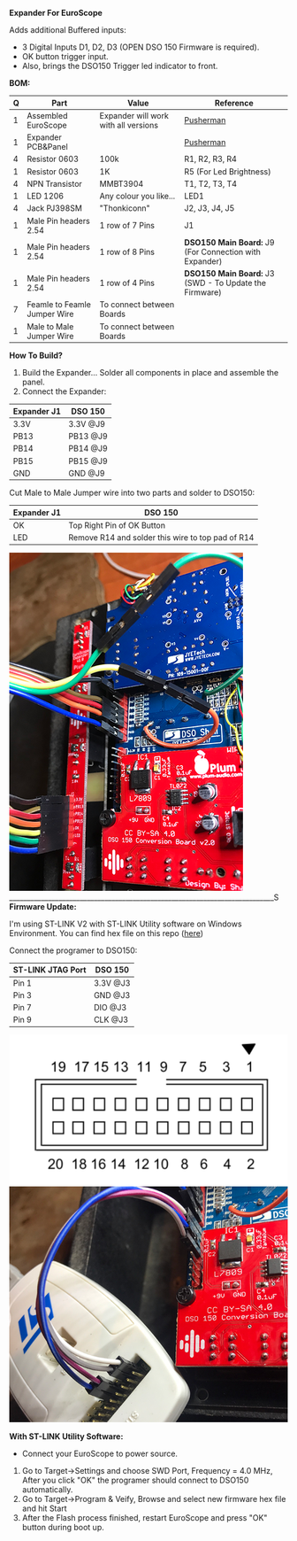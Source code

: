 **Expander For EuroScope**

Adds additional Buffered inputs:
- 3 Digital Inputs D1, D2, D3 (OPEN DSO 150 Firmware is required).
- OK button trigger input.
- Also, brings the DSO150 Trigger led indicator to front.

**BOM:**

|Q|Part|Value|Reference|
|-|----|-----|---------|
|1|Assembled EuroScope|Expander will work with all versions|[Pusherman](https://pushermanproductions.com/product/dso150-mk2-oscilloscope-eurorack-conversion-kit-14hp-pcb-panel/)|
|1|Expander PCB&Panel||[Pusherman](https://pushermanproductions.com/product/plum-audio-dso150-mk2-oscilloscope-expander-2hp-pcb-panel/)|
|4|Resistor 0603|100k|R1, R2, R3, R4|
|1|Resistor 0603|1K|R5 (For Led Brightness)|
|4|NPN Transistor| MMBT3904|T1, T2, T3, T4|
|1|LED 1206|Any colour you like...|LED1|
|4|Jack PJ398SM|"Thonkiconn"|J2, J3, J4, J5|
|1|Male Pin headers 2.54| 1 row of 7 Pins| J1|
|1|Male Pin headers 2.54| 1 row of 8 Pins|**DSO150 Main Board:** J9 (For Connection with Expander)|
|1|Male Pin headers 2.54| 1 row of 4 Pins|**DSO150 Main Board:** J3 (SWD - To Update the Firmware)
|7|Feamle to Feamle Jumper Wire|To connect between Boards||
|1|Male to Male Jumper Wire|To connect between Boards|| 

**How To Build?**
1. Build the Expander... Solder all components in place and assemble the panel.
2. Connect the Expander:

|Expander J1|DSO 150|
|-----------|-------|
|3.3V|3.3V @J9|
|PB13|PB13 @J9|
|PB14|PB14 @J9|
|PB15|PB15 @J9|
|GND|GND @J9|

Cut Male to Male Jumper wire into two parts and solder to DSO150:

|Expander J1|DSO 150|
|-----------|-------|
|OK|Top Right Pin of OK Button|
|LED|Remove R14 and solder this wire to top pad of R14|

![Expander](Expander.png)
___________________________________________________________________________S
**Firmware Update:**

I'm using ST-LINK V2 with ST-LINK Utility software on Windows Environment.
You can find hex file on this repo ([here](Firmware%20-%20Open%20DSO150)) 

Connect the programer to DSO150:

|ST-LINK JTAG Port|DSO 150|
|-----------------|-------|
|Pin 1|3.3V @J3|
|Pin 3|GND @J3|
|Pin 7|DIO @J3|
|Pin 9|CLK @J3|

![stlink](STM32-Connect.png)
![stlink](ST-LINK-Connect.png)

**With ST-LINK Utility Software:**
* Connect your EuroScope to power source.
1. Go to Target->Settings and choose SWD Port, Frequency = 4.0 MHz, After you click "OK" the programer should connect to DSO150 automatically.
2. Go to Target->Program & Veify, Browse and select new firmware hex file and hit Start
3. After the Flash process finished, restart EuroScope and press "OK" button during boot up.




